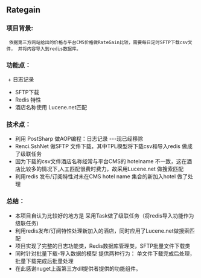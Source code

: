 ## Rategain

### 项目背景:
     依据第三方网站给出的价格与平台CMS价格做RateGain比较，需要每日定时SFTP下载csv文件， 并将内容导入到redis数据库。
### 功能点：
  + 日志记录
  + SFTP下载
  + Redis 特性
  + 酒店名称使用 Lucene.net匹配 
### 技术点： 
  + 利用 PostSharp 做AOP编程：日志记录 ---现已经移除
  + Renci.SshNet 做SFTP 文件下载，其中TPL模型将下载csv和导入redis 做成了级联任务  
  + 因为下载的csv文件酒店名称经常与平台CMS的 hotelname 不一致，这在酒店比较多的情况下,人工匹配很费时费力，故采用Lucene.net 做搜索匹配
  + 利用redis 发布/订阅特性对未在CMS hotel name 集合的新加入hotel 做了处理
      
### 总结：
  + 本项目自认为比较好的地方是 采用Task做了级联任务（将redis导入功能作为级联任务)
  + 利用redis发布/订阅特性处理新加入的酒店，同时应用了Lucene.net做搜索匹配
  + 项目实现了完整的日志功能类，Redis数据库管理类，SFTP批量文件下载类
  + 同时针对批量下载-导入数据的模型 提供两种行为： 单文件下载完成后处理，批量下载完成后批量处理
  + 在此感谢nuget上面第三方dll提供者提供的功能组件。

       
